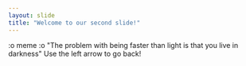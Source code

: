 ```yaml
---
layout: slide
title: "Welcome to our second slide!"
---
```

:o meme :o 
"The problem with being faster than light is that you live in darkness"
Use the left arrow to go back!
